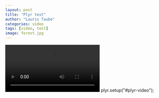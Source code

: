 ```yaml
---
layout: post
title: "Plyr test"
author: "Lauris Taube"
categories: video
tags: [video, test]
image: forest.jpg
---
```


<script src="https://cdn.plyr.io/2.0.15/plyr.js"></script>
<link rel="stylesheet" href="https://cdn.plyr.io/2.0.15/plyr.css">

<video id="player" playsinline controls data-poster="https://i.imgur.com/RrC7ZtY.jpg">
  <source src="https://sample-videos.com/video123/mp4/720/big_buck_bunny_720p_1mb.mp4" type="video/mp4" />
</video>
plyr.setup("#plyr-video");
